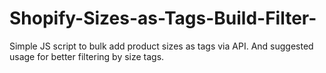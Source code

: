 # Shopify-Sizes-as-Tags-Build-Filter-
Simple JS script to bulk add product sizes as tags via API. And suggested usage for better filtering by size tags.
